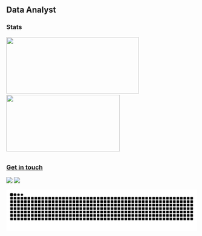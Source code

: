 ## Data Analyst

### Stats

<div>
  
  <a href="https://www.jaeltonmendes.com/">
  <img height="150em" width="350em" src="https://github-readme-stats.vercel.app/api?username=JaeltonMendes&theme=dark&show_icons=true&include_all_commits=true&count_private=true"/>
  <img height="150em" width="300em" src="https://github-readme-stats.vercel.app/api/top-langs/?username=JaeltonMendes&layout=compact&langs_count=16&theme=dark"/>
    
</div>
  
##

### Get in touch 

<div>
  <a href="https://www.linkedin.com/in/jaeltonmendes/" target="_blank"><img src="https://img.shields.io/badge/LinkedIn-0077B5?style=for-the-badge&logo=linkedin&logoColor=white" target="_blank"></a>
     <a href="https://www.jaeltonmendes.com/" target="_blank"><img src="https://img.shields.io/badge/Portfolio-00457C?style=for-the-badge&logo=portfolio&logoColor=white" target="_blank"></a>

</div>
  
![Snake animation](https://github.com/theresarocha/theresarocha/blob/output/github-contribution-grid-snake.svg)
